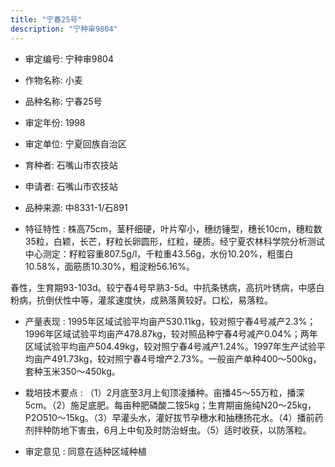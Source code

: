 ```yaml
---
title: "宁春25号"
description: "宁种审9804"
---
```

* 审定编号:  宁种审9804

*  作物名称:  小麦

*  品种名称:  宁春25号

*  审定年份:  1998

*  审定单位:  宁夏回族自治区

* 育种者:  石嘴山市农技站

*  申请者:  石嘴山市农技站

*  品种来源:  中8331-1/石891

*  特征特性 : 
株高75cm，茎秆细硬，叶片窄小，穗纺锤型，穗长10cm，穗粒数35粒，白颖，长芒，籽粒长卵圆形，红粒，硬质。经宁夏农林科学院分析测试中心测定：籽粒容重807.5g/l，千粒重43.56g，水份10.20%，粗蛋白10.58%，面筋质10.30%，粗淀粉56.16%。
春性，生育期93-103d。较宁舂4号早熟3-5d。中抗条锈病，高抗叶锈病，中感白粉病，抗倒伏性中等，灌浆速度快，成熟落黄较好。口松，易落粒。

 
*  产量表现 : 
1995年区域试验平均亩产530.11kg，较对照宁春4号减产2.3%；1996年区域试验平均亩产478.87kg，较对照品种宁春4号减产0.04%；两年区域试验平均亩产504.49kg，较对照宁春4号减产1.24%。1997年生产试验平均亩产491.73kg，较对照宁春4号增产2.73%。一般亩产单种400～500kg，套种玉米350～450kg。

*  栽培技术要点 : 
（1）2月底至3月上旬顶凌播种。亩播45～55万粒，播深5cm。（2）施足底肥。每亩种肥磷酸二铵5kg；生育期亩施纯N20～25kg，P2O510～15kg。（3）早灌头水，灌好拔节孕穗水和抽穗扬花水。（4）播前药剂拌种防地下害虫，6月上中旬及时防治蚜虫。（5）适时收获，以防落粒。

*  审定意见 : 
同意在适种区域种植
